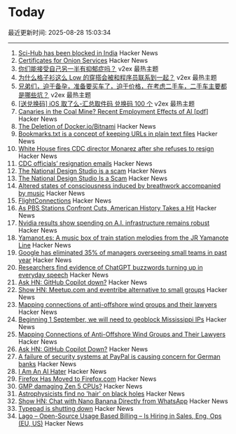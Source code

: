 # Today

最近更新时间: 2025-08-28 15:03:34

--- 
1. [Sci-Hub has been blocked in India](https://sci-hub.se/sci-hub-blocked-india) Hacker News
2. [Certificates for Onion Services](https://onionservices.torproject.org/research/proposals/usability/certificates/) Hacker News
3. [你们能接受自己另一半有抑郁症吗？](https://www.v2ex.com/t/1155433) v2ex 最热主题
4. [为什么格子衫这么 Low 的穿搭会被和程序员联系到一起？](https://www.v2ex.com/t/1155425) v2ex 最热主题
5. [兄弟们，迫于备孕，准备要买车了，迫于价格，在考虑二手车，二手车主要都是哪些坑？](https://www.v2ex.com/t/1155415) v2ex 最热主题
6. [[送兑换码] iOS 取了么-汇总取件码 兑换码 100 个](https://www.v2ex.com/t/1155407) v2ex 最热主题
7. [Canaries in the Coal Mine? Recent Employment Effects of AI [pdf]](https://digitaleconomy.stanford.edu/wp-content/uploads/2025/08/Canaries_BrynjolfssonChandarChen.pdf) Hacker News
8. [The Deletion of Docker.io/Bitnami](https://community.broadcom.com/tanzu/blogs/beltran-rueda-borrego/2025/08/18/how-to-prepare-for-the-bitnami-changes-coming-soon) Hacker News
9. [Bookmarks.txt is a concept of keeping URLs in plain text files](https://github.com/soulim/bookmarks.txt) Hacker News
10. [White House fires CDC director Monarez after she refuses to resign](https://www.cnbc.com/2025/08/27/cdc-director-susan-monarez-.html) Hacker News
11. [CDC officials’ resignation emails](https://insidemedicine.substack.com/p/breaking-news-read-three-top-cdc) Hacker News
12. [The National Design Studio is a scam](https://www.chrbutler.com/the-national-design-studio-is-a-scam) Hacker News
13. [The National Design Studio Is a Scam](https://www.chrbutler.com/the-national-design-studio-is-a-scam) Hacker News
14. [Altered states of consciousness induced by breathwork accompanied by music](https://journals.plos.org/plosone/article?id=10.1371/journal.pone.0329411) Hacker News
15. [FlightConnections](https://www.flightconnections.com/) Hacker News
16. [As PBS Stations Confront Cuts, American History Takes a Hit](https://www.nytimes.com/2025/08/27/arts/television/american-experience.html) Hacker News
17. [Nvidia results show spending on A.I. infrastructure remains robust](https://www.nytimes.com/2025/08/27/technology/nvidia-earnings-ai-chips.html) Hacker News
18. [Yamanot.es: A music box of train station melodies from the JR Yamanote Line](https://yamanot.es/) Hacker News
19. [Google has eliminated 35% of managers overseeing small teams in past year](https://www.cnbc.com/2025/08/27/google-executive-says-company-has-cut-a-third-of-its-managers.html) Hacker News
20. [Researchers find evidence of ChatGPT buzzwords turning up in everyday speech](https://news.fsu.edu/news/education-society/2025/08/26/on-screen-and-now-irl-fsu-researchers-find-evidence-suggesting-chatgpt-influences-how-we-speak/) Hacker News
21. [Ask HN: GitHub Copilot down?](https://news.ycombinator.com/item?id=45044919) Hacker News
22. [Show HN: Meetup.com and eventribe alternative to small groups](https://github.com/polaroi8d/cactoide) Hacker News
23. [Mapping connections of anti-offshore wind groups and their lawyers](https://www.climatedevlab.brown.edu/post/legal-entanglements-mapping-connections-of-anti-offshore-wind-groups-and-their-lawyers-in-the-easte) Hacker News
24. [Beginning 1 September, we will need to geoblock Mississippi IPs](https://dw-news.dreamwidth.org/44429.html) Hacker News
25. [Mapping Connections of Anti-Offshore Wind Groups and Their Lawyers](https://www.climatedevlab.brown.edu/post/legal-entanglements-mapping-connections-of-anti-offshore-wind-groups-and-their-lawyers-in-the-easte) Hacker News
26. [Ask HN: GitHub Copilot Down?](https://news.ycombinator.com/item?id=45044919) Hacker News
27. [A failure of security systems at PayPal is causing concern for German banks](https://www.nordbayern.de/news-in-english/paypal-security-systems-down-german-banks-block-payments-in-the-billions-1.14811187) Hacker News
28. [I Am An AI Hater](https://anthonymoser.github.io/writing/ai/haterdom/2025/08/26/i-am-an-ai-hater.html) Hacker News
29. [Firefox Has Moved to Firefox.com](https://www.firefox.com) Hacker News
30. [GMP damaging Zen 5 CPUs?](https://gmplib.org/gmp-zen5) Hacker News
31. [Astrophysicists find no 'hair' on black holes](https://www.quantamagazine.org/astrophysicists-find-no-hair-on-black-holes-20250827/) Hacker News
32. [Show HN: Chat with Nano Banana Directly from WhatsApp](https://wassist.app/agents/07429b42-e979-41a1-be07-e7be35f404de/) Hacker News
33. [Typepad is shutting down](https://everything.typepad.com/blog/2025/08/typepad-is-shutting-down.html) Hacker News
34. [Lago – Open-Source Usage Based Billing – Is Hiring in Sales, Eng, Ops (EU, US)](https://www.ycombinator.com/companies/lago/jobs) Hacker News
